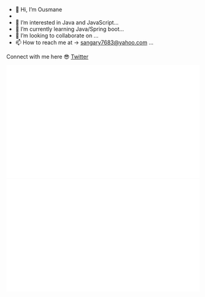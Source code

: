 - 👋 Hi, I’m Ousmane
- 
- 👀 I’m interested in Java and JavaScript...
- 🌱 I’m currently learning Java/Spring boot...
- 💞️ I’m looking to collaborate on ...
- 📫 How to reach me at -> sangary7683@yahoo.com ...


Connect with me here 😎
[Twitter](https://twitter.com/OusmaneSangary2/)



![](https://raw.githubusercontent.com/sangaryousmane/github-stats/master/generated/overview.svg#gh-dark-mode-only)
![](https://raw.githubusercontent.com/sangaryousmane/github-stats/master/generated/overview.svg#gh-light-mode-only)


<!-- [![My GitHub Stats](https://github-readme-stats.vercel.app/api/?username=sangaryousmane&count_private=false&theme=tokyonight&showicons=true)]()
[![My GitHub Language Stats](https://github-readme-stats.vercel.app/api/top-langs/?username=sangaryousmane&langs_count=8&theme=tokyonight)]() -->
